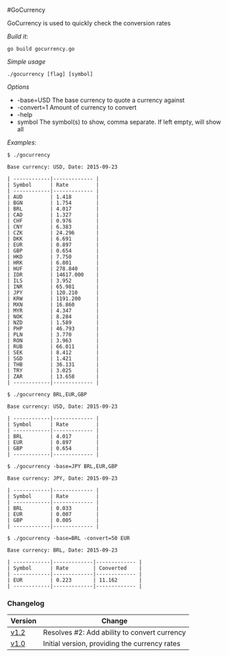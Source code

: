 #GoCurrency

GoCurrency is used to quickly check the conversion rates

*Build it*: 

`go build gocurrency.go`

*Simple usage*

`./gocurrency [flag] [symbol]`

*Options*

- -base=USD  The base currency to quote a currency against
- -convert=1 Amount of currency to convert
- -help
- symbol     The symbol(s) to show, comma separate. If left empty, will show all

*Examples*:

```
$ ./gocurrency

Base currency: USD, Date: 2015-09-23

| ------------|------------- |
| Symbol      | Rate         |
| ------------|------------- |
| AUD         | 1.418        |
| BGN         | 1.754        |
| BRL         | 4.017        |
| CAD         | 1.327        |
| CHF         | 0.976        |
| CNY         | 6.383        |
| CZK         | 24.296       |
| DKK         | 6.691        |
| EUR         | 0.897        |
| GBP         | 0.654        |
| HKD         | 7.750        |
| HRK         | 6.801        |
| HUF         | 278.840      |
| IDR         | 14617.000    |
| ILS         | 3.952        |
| INR         | 65.981       |
| JPY         | 120.210      |
| KRW         | 1191.200     |
| MXN         | 16.860       |
| MYR         | 4.347        |
| NOK         | 8.284        |
| NZD         | 1.589        |
| PHP         | 46.793       |
| PLN         | 3.770        |
| RON         | 3.963        |
| RUB         | 66.011       |
| SEK         | 8.412        |
| SGD         | 1.421        |
| THB         | 36.131       |
| TRY         | 3.025        |
| ZAR         | 13.658       |
| ------------|------------- |

```

```
$ ./gocurrency BRL,EUR,GBP

Base currency: USD, Date: 2015-09-23

| ------------|------------- |
| Symbol      | Rate         |
| ------------|------------- |
| BRL         | 4.017        |
| EUR         | 0.897        |
| GBP         | 0.654        |
| ------------|------------- |

```

```
$ ./gocurrency -base=JPY BRL,EUR,GBP

Base currency: JPY, Date: 2015-09-23

| ------------|------------- |
| Symbol      | Rate         |
| ------------|------------- |
| BRL         | 0.033        |
| EUR         | 0.007        |
| GBP         | 0.005        |
| ------------|------------- |

```

```
$ ./gocurrency -base=BRL -convert=50 EUR

Base currency: BRL, Date: 2015-09-23

| ------------|-------------|------------- |
| Symbol      | Rate        | Converted    |
| ------------|-------------|------------- |
| EUR         | 0.223       | 11.162       |
| ------------|-------------|------------- |

```

### Changelog

Version | Change
--------|----------
[v1.2]  | Resolves #2: Add ability to convert currency
[v1.0]  | Initial version, providing the currency rates

[v1.2]: https://github.com/kenhkelly/GoCurrency/tree/v1.2
[v1.0]: https://github.com/kenhkelly/GoCurrency/tree/v1.0